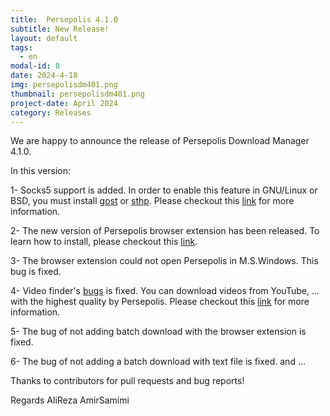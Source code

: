 ```yaml
---
title:  Persepolis 4.1.0
subtitle: New Release!
layout: default
tags:
  - en
modal-id: 8
date: 2024-4-18
img: persepolisdm401.png
thumbnail: persepolisdm401.png
project-date: April 2024
category: Releases
---
```


We are happy to announce the release of Persepolis Download Manager 4.1.0.

In this version:

1- Socks5 support is added. In order to enable this feature in GNU/Linux or BSD, you must install [gost](https://github.com/ginuerzh/gost/tree/master) or [sthp](https://github.com/KaranGauswami/socks-to-http-proxy). Please checkout this [link](https://github.com/persepolisdm/persepolis/wiki/git-installation-instruction#installing-sthp-or-gost-for-socks5-support) for more information.

2- The new version of Persepolis browser extension has been released. To learn how to install, please checkout this [link](https://github.com/persepolisdm/persepolis/wiki/Home-en#extensions).

3- The browser extension could not open Persepolis in M.S.Windows. This bug is fixed.

4- Video finder's [bugs](https://github.com/persepolisdm/persepolis/issues/837) is fixed. You can download videos from YouTube, ... with the highest quality by Persepolis. Please checkout this [link](https://github.com/persepolisdm/persepolis/wiki/How-can-I-download-videos-from-youtube) for more information.

5- The bug of not adding batch download with the browser extension is fixed.

6- The bug of not adding a batch download with text file is fixed.
and ...


Thanks to contributors for pull requests and bug reports!

Regards
AliReza AmirSamimi
